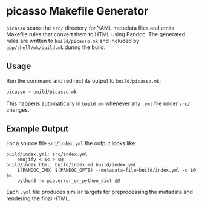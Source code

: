# picasso Makefile Generator

`picasso` scans the `src/` directory for YAML metadata files and emits Makefile
rules that convert them to HTML using Pandoc. The generated rules are written to
`build/picasso.mk` and included by `app/shell/mk/build.mk` during the build.

## Usage

Run the command and redirect its output to `build/picasso.mk`:

```bash
picasso > build/picasso.mk
```

This happens automatically in `build.mk` whenever any `.yml` file under `src/`
changes.

## Example Output

For a source file `src/index.yml` the output looks like:

```make
build/index.yml: src/index.yml
    emojify < $< > $@
build/index.html: build/index.md build/index.yml
    $(PANDOC_CMD) $(PANDOC_OPTS) --metadata-file=build/index.yml -o $@ $<
    python3 -m pie.error_on_python_dict $@
```

Each `.yml` file produces similar targets for preprocessing the metadata and
rendering the final HTML.
